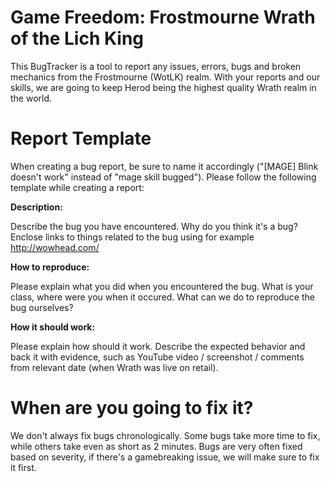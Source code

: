# Game Freedom: Frostmourne Wrath of the Lich King

This BugTracker is a tool to report any issues, errors, bugs and broken mechanics from the Frostmourne (WotLK) realm. With your reports and our skills,
we are going to keep Herod being the highest quality Wrath realm in the world.

# Report Template
When creating a bug report, be sure to name it accordingly ("[MAGE] Blink doesn't work" instead of "mage skill bugged"). Please follow the following template while creating a report:

**Description:**

Describe the bug you have encountered. Why do you think it's a bug? 
Enclose links to things related to the bug using for example http://wowhead.com/

**How to reproduce:**

Please explain what you did when you encountered the bug. What is your class, where were you when it occured. What can we do to reproduce the bug ourselves?

**How it should work:**

Please explain how should it work. Describe the expected behavior and back it with evidence, such as YouTube video / screenshot / comments from relevant date (when Wrath was live on retail).

# When are you going to fix it?

We don't always fix bugs chronologically. Some bugs take more time to fix, while others take even as short as 2 minutes. Bugs are very often fixed based on severity, if there's a gamebreaking issue, we will make sure to fix it first.


